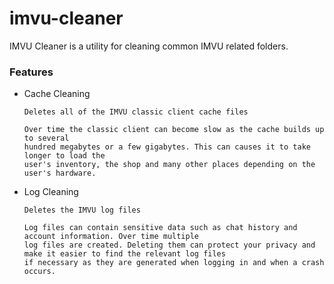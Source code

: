 # imvu-cleaner

IMVU Cleaner is a utility for cleaning common IMVU related folders. 


### Features 

- Cache Cleaning

      Deletes all of the IMVU classic client cache files

      Over time the classic client can become slow as the cache builds up to several 
      hundred megabytes or a few gigabytes. This can causes it to take longer to load the 
      user's inventory, the shop and many other places depending on the user's hardware.
      
- Log Cleaning

      Deletes the IMVU log files
      
      Log files can contain sensitive data such as chat history and account information. Over time multiple
      log files are created. Deleting them can protect your privacy and make it easier to find the relevant log files 
      if necessary as they are generated when logging in and when a crash occurs.
